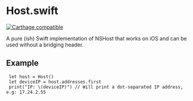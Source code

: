 # Host.swift

[![Carthage compatible](https://img.shields.io/badge/Carthage-compatible-4BC51D.svg?style=flat)](https://github.com/Carthage/Carthage)

A pure (ish) Swift implementation of NSHost that works on iOS and can be used without a bridging header.

## Example

     let host = Host()
     let deviceIP = host.addresses.first
     print("IP: \(deviceIP)") // Will print a dot-separated IP address, e.g: 17.24.2.55 
